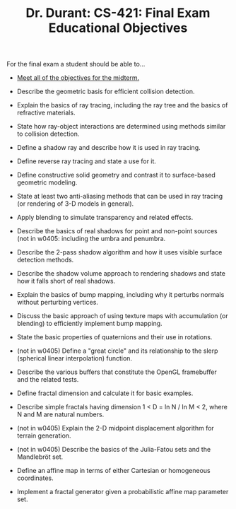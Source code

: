 ﻿---
title: ">Dr. Durant: CS-421: Final Exam Educational Objectives"
---

For the final exam a student should be able to...

* <a href="midterm.html">Meet all of the objectives for the midterm.</a>

* Describe the geometric basis for efficient collision detection.

* Explain the basics of ray tracing, including the ray tree and the basics of refractive materials.

* State how ray-object interactions are determined using methods similar to collision detection.

* Define a shadow ray and describe how it is used in ray tracing.

* Define reverse ray tracing and state a use for it.

* Define constructive solid geometry and contrast it to surface-based geometric modeling.

* State at least two anti-aliasing methods that can be used in ray tracing (or rendering of 3-D models in general).

* Apply blending to simulate transparency and related effects.

* Describe the basics of real shadows for point and non-point sources (not in w0405: including the umbra and penumbra.

* Describe the 2-pass shadow algorithm and how it uses visible surface detection methods.

* Describe the shadow volume approach to rendering shadows and state how it falls short of real shadows.

* Explain the basics of bump mapping, including why it perturbs normals without perturbing vertices.

* Discuss the basic approach of using texture maps with accumulation (or blending) to efficiently implement bump mapping.

* State the basic properties of quaternions and their use in rotations.

* (not in w0405) Define a "great circle" and its relationship to the slerp (spherical linear interpolation) function.

* Describe the various buffers that constitute the OpenGL framebuffer and the related tests.

* Define fractal dimension and calculate it for basic examples.

* Describe simple fractals having dimension 1 &lt; D = ln N / ln M &lt; 2, where N and M are natural numbers.

* (not in w0405) Explain the 2-D midpoint displacement algorithm for terrain generation.

* (not in w0405) Describe the basics of the Julia-Fatou sets and the Mandlebröt set.

* Define an affine map in terms of either Cartesian or homogeneous coordinates.

* Implement a fractal generator given a probabilistic affine map parameter set.
